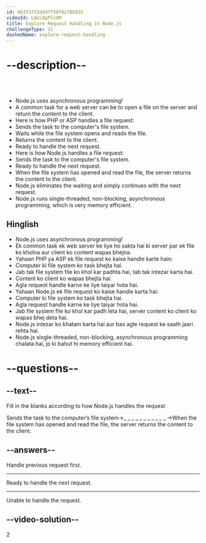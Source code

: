 ```yaml
---
id: 66353f23dddff50f6c78b932
videoId: LAUi8pPlcUM
title: Explore Request Handling in Node.js
challengeType: 11
dashedName: explore-request-handling
---
```


# --description--

<br>
<br>

- Node.js uses asynchronous programming!
- A common task for a web server can be to open a file on the server and return the content to the client.
- Here is how PHP or ASP handles a file request:
- Sends the task to the computer's file system.
- Waits while the file system opens and reads the file.
- Returns the content to the client.
- Ready to handle the next request.
- Here is how Node.js handles a file request:
- Sends the task to the computer's file system.
- Ready to handle the next request.
- When the file system has opened and read the file, the server returns the content to the client.
- Node.js eliminates the waiting and simply continues with the next request.
- Node.js runs single-threaded, non-blocking, asynchronous programming, which is very memory efficient.

<h2>Hinglish</h2>

- Node.js uses asynchronous programming!
- Ek common task ek web server ke liye ho sakta hai ki server par ek file ko kholna aur client ko content wapas bhejna.
- Yahaan PHP ya ASP ek file request ko kaise handle karte hain:
- Computer ki file system ko task bhejta hai.
- Jab tak file system file ko khol kar padhta hai, tab tak intezar karta hai.
- Content ko client ko wapas bhejta hai.
- Agla request handle karne ke liye taiyar hota hai.
- Yahaan Node.js ek file request ko kaise handle karta hai:
- Computer ki file system ko task bhejta hai.
- Agla request handle karne ke liye taiyar hota hai.
- Jab file system file ko khol kar padh leta hai, server content ko client ko wapas bhej deta hai.
- Node.js intezar ko khatam karta hai aur bas agle request ke saath jaari rehta hai.
- Node.js single-threaded, non-blocking, asynchronous programming chalata hai, jo ki bahut hi memory efficient hai.

# --questions--

## --text--

Fill in the blanks according to how Node.js handles the request 

Sends the task to the computer’s file system->_ _ _ _ _ _ _ _ _ _ _ ->When the file system has opened and read the file, the server returns the content to the client.

## --answers--

Handle previous request first.

---

Ready to handle the next request.

---

Unable to handle the request.

## --video-solution--

2
